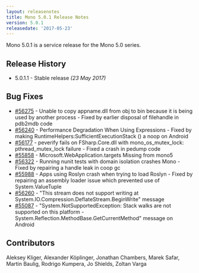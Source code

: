 ```yaml
---
layout: releasenotes
title: Mono 5.0.1 Release Notes
version: 5.0.1
releasedate: '2017-05-23'
---
```


Mono 5.0.1 is a service release for the Mono 5.0 series.

## Release History

-   5.0.1.1 - Stable release *(23 May 2017)*

## Bug Fixes

-   [#56275](https://bugzilla.xamarin.com/show_bug.cgi?id=56275) - Unable to copy appname.dll from obj to bin because it is being used by another process - Fixed by earlier disposal of filehandle in pdb2mdb code
-   [#56240](https://bugzilla.xamarin.com/show_bug.cgi?id=56240) - Performance Degradation When Using Expressions - Fixed by making RuntimeHelpers:SufficientExecutionStack () a noop on Android
-   [#56177](https://bugzilla.xamarin.com/show_bug.cgi?id=56177) - peverify fails on FSharp.Core.dll with mono_os_mutex_lock: pthread_mutex_lock failure - Fixed a crash in pedump code
-   [#55858](https://bugzilla.xamarin.com/show_bug.cgi?id=55858) - Microsoft.WebApplication.targets Missing from mono5
-   [#56322](https://bugzilla.xamarin.com/show_bug.cgi?id=56322) - Running nunit tests with domain isolation crashes Mono - Fixed by repairing a handle leak in coop gc
-   [#55988](https://bugzilla.xamarin.com/show_bug.cgi?id=55988) - Apps using Roslyn crash when trying to load Roslyn - Fixed by repairing an assembly loader issue which prevented use of System.ValueTuple
-   [#56260](https://bugzilla.xamarin.com/show_bug.cgi?id=56260) - "This stream does not support writing at System.IO.Compression.DeflateStream.BeginWrite" message
-   [#55087](https://bugzilla.xamarin.com/show_bug.cgi?id=55087) - "System.NotSupportedException: Stack walks are not supported on this platform - System.Reflection.MethodBase.GetCurrentMethod" message on Android

## Contributors

Aleksey Kliger, Alexander Köplinger, Jonathan Chambers, Marek Safar, Martin Baulig, Rodrigo Kumpera, Jo Shields, Zoltan Varga
